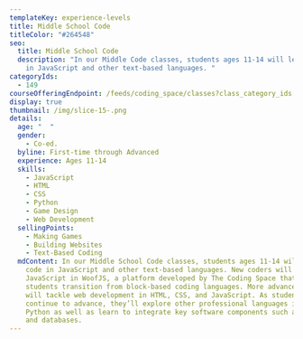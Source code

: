 ```yaml
---
templateKey: experience-levels
title: Middle School Code
titleColor: "#264548"
seo:
  title: Middle School Code
  description: "In our Middle Code classes, students ages 11-14 will learn to code
    in JavaScript and other text-based languages. "
categoryIds:
  - 149
courseOfferingEndpoint: /feeds/coding_space/classes?class_category_ids[]=149
display: true
thumbnail: /img/slice-15-.png
details:
  age: "  "
  gender:
    - Co-ed.
  byline: First-time through Advanced
  experience: Ages 11-14
  skills:
    - JavaScript
    - HTML
    - CSS
    - Python
    - Game Design
    - Web Development
  sellingPoints:
    - Making Games
    - Building Websites
    - Text-Based Coding
  mdContent: In our Middle School Code classes, students ages 11-14 will learn to
    code in JavaScript and other text-based languages. New coders will learn
    JavaScript in WoofJS, a platform developed by The Coding Space that helps
    students transition from block-based coding languages. More advanced coders
    will tackle web development in HTML, CSS, and JavaScript. As students
    continue to advance, they’ll explore other professional languages including
    Python as well as learn to integrate key software components such as API’s
    and databases.
---
```

